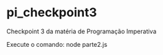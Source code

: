# pi_checkpoint3
Checkpoint 3 da matéria de Programação Imperativa

Execute o comando: node parte2.js
